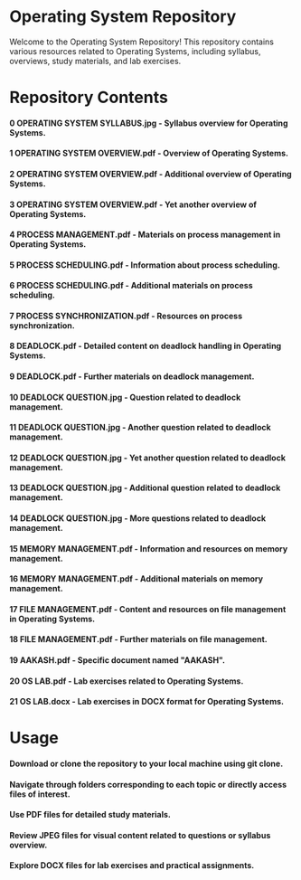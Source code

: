 # Operating System Repository
Welcome to the Operating System Repository! This repository contains various resources related to Operating Systems, including syllabus, overviews, study materials, and lab exercises.

# Repository Contents
#### 0 OPERATING SYSTEM SYLLABUS.jpg - Syllabus overview for Operating Systems.
#### 1 OPERATING SYSTEM OVERVIEW.pdf - Overview of Operating Systems.
#### 2 OPERATING SYSTEM OVERVIEW.pdf - Additional overview of Operating Systems.
#### 3 OPERATING SYSTEM OVERVIEW.pdf - Yet another overview of Operating Systems.
#### 4 PROCESS MANAGEMENT.pdf - Materials on process management in Operating Systems.
#### 5 PROCESS SCHEDULING.pdf - Information about process scheduling.
#### 6 PROCESS SCHEDULING.pdf - Additional materials on process scheduling.
#### 7 PROCESS SYNCHRONIZATION.pdf - Resources on process synchronization.
#### 8 DEADLOCK.pdf - Detailed content on deadlock handling in Operating Systems.
#### 9 DEADLOCK.pdf - Further materials on deadlock management.
#### 10 DEADLOCK QUESTION.jpg - Question related to deadlock management.
#### 11 DEADLOCK QUESTION.jpg - Another question related to deadlock management.
#### 12 DEADLOCK QUESTION.jpg - Yet another question related to deadlock management.
#### 13 DEADLOCK QUESTION.jpg - Additional question related to deadlock management.
#### 14 DEADLOCK QUESTION.jpg - More questions related to deadlock management.
#### 15 MEMORY MANAGEMENT.pdf - Information and resources on memory management.
#### 16 MEMORY MANAGEMENT.pdf - Additional materials on memory management.
#### 17 FILE MANAGEMENT.pdf - Content and resources on file management in Operating Systems.
#### 18 FILE MANAGEMENT.pdf - Further materials on file management.
#### 19 AAKASH.pdf - Specific document named "AAKASH".
#### 20 OS LAB.pdf - Lab exercises related to Operating Systems.
#### 21 OS LAB.docx - Lab exercises in DOCX format for Operating Systems.

# Usage
#### Download or clone the repository to your local machine using git clone.
#### Navigate through folders corresponding to each topic or directly access files of interest.
#### Use PDF files for detailed study materials.
#### Review JPEG files for visual content related to questions or syllabus overview.
#### Explore DOCX files for lab exercises and practical assignments.
